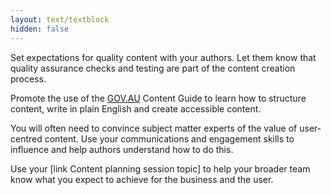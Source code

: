 ```yaml
---
layout: text/textblock
hidden: false
---
```

Set expectations for quality content with your authors. Let them know that quality assurance checks and testing are part of the content creation process.

Promote the use of the [GOV.AU](https://guides.service.gov.au/content-guide/) Content Guide to learn how to structure content, write in plain English and create accessible content.

You will often need to convince subject matter experts of the value of user-centred content. Use your communications and engagement skills to influence and help authors understand how to do this.

Use your <content planning session> [link Content planning session topic] to help your broader team know what you expect to achieve for the business and the user.
